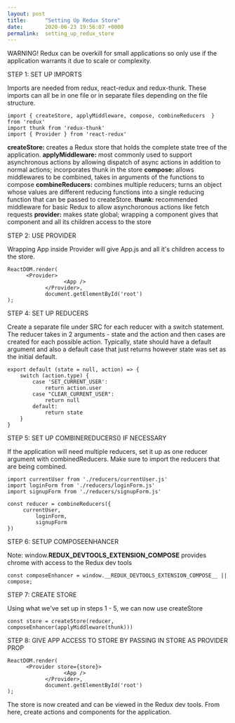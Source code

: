 ```yaml
---
layout: post
title:      "Setting Up Redux Store"
date:       2020-06-23 19:56:07 +0000
permalink:  setting_up_redux_store
---
```


WARNING!  Redux can be overkill for small applications so only use if the application warrants it due to scale or complexity.

STEP 1: SET UP IMPORTS

Imports are needed from redux, react-redux and redux-thunk.  These imports can all be in one file or in separate files depending on the file structure.

```
import { createStore, applyMiddleware, compose, combineReducers  } from 'redux' 
import thunk from 'redux-thunk'
import { Provider } from 'react-redux'
```

**createStore:** creates a Redux store that holds the complete state tree of the application.
**applyMiddleware:** most commonly used to support asynchronous actions by allowing dispatch of async actions in addition to normal actions; incorporates thunk in the store
**compose:** allows middlewares to be combined, takes in arguments of the functions to compose
**combineReducers:** combines multiple reducers; turns an object whose values are different reducing functions into a single reducing function that can be passed to createStore.
**thunk:**  recommended middleware for basic Redux to allow asynchoronous actions like fetch requests
**provider:** makes state global; wrapping a component gives that component and all its children access to the store

STEP 2: USE PROVIDER

Wrapping App inside Provider will give App.js and all it's children access to the store.

```
ReactDOM.render(
      <Provider>
			      <App />
			</Provider>,
			document.getElementById('root')
);
```

STEP 4: SET UP REDUCERS 

Create a separate file under SRC for each reducer with a switch statement.  The reducer takes in 2 arguments -  state and the action and then cases are created for each possible action.  Typically, state should have a default argument and also a default case that just returns however state was set as the initial default.

```
export default (state = null, action) => {
    switch (action.type) {
        case 'SET_CURRENT_USER': 
            return action.user 
        case "CLEAR_CURRENT_USER":
            return null 
        default:
            return state
    }
}
```


STEP 5: SET UP COMBINEREDUCERS() IF NECESSARY

If the application will need multiple reducers, set it up as one reducer argument with combinedReducers.  Make sure to import the reducers that are being combined.

```
import currentUser from './reducers/currentUser.js'
import loginForm from './reducers/loginForm.js'
import signupForm from './reducers/signupForm.js'

const reducer = combineReducers({
     currentUser, 
		 loginForm, 
		 signupForm
})
```

STEP 6: SETUP COMPOSEENHANCER

Note: window.__REDUX_DEVTOOLS_EXTENSION_COMPOSE__ provides chrome with access to the Redux dev tools

```
const composeEnhancer = window.__REDUX_DEVTOOLS_EXTENSION_COMPOSE__ || compose;
```

STEP 7: CREATE STORE

Using what we've set up in steps 1 - 5, we can now use createStore

```
const store = createStore(reducer, composeEnhancer(applyMiddleware(thunk)))
```

STEP 8: GIVE APP ACCESS TO STORE BY PASSING IN STORE AS PROVIDER PROP

```
ReactDOM.render(
      <Provider store={store}>
			      <App />
			</Provider>,
			document.getElementById('root')
);
```

The store is now created and can be viewed in the Redux dev tools.  From here, create actions and components for the application.

